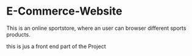 # E-Commerce-Website

This is an online sportstore, where an user can browser different sports products.

this is jus a front end part of the Project
